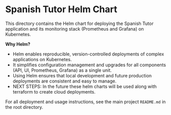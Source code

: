 # Spanish Tutor Helm Chart

This directory contains the Helm chart for deploying the Spanish Tutor application and its monitoring stack (Prometheus and Grafana) on Kubernetes.

**Why Helm?**
- Helm enables reproducible, version-controlled deployments of complex applications on Kubernetes.
- It simplifies configuration management and upgrades for all components (API, UI, Prometheus, Grafana) as a single unit.
- Using Helm ensures that local development and future production deployments are consistent and easy to manage.
- NEXT STEPS: In the future these helm charts will be used along with terraform to create cloud deployments.

For all deployment and usage instructions, see the main project `README.md` in the root directory. 